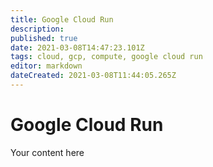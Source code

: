 ```yaml
---
title: Google Cloud Run
description: 
published: true
date: 2021-03-08T14:47:23.101Z
tags: cloud, gcp, compute, google cloud run
editor: markdown
dateCreated: 2021-03-08T11:44:05.265Z
---
```


# Google Cloud Run
Your content here